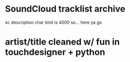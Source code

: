 # SoundCloud tracklist archive

sc description char limit is 4000 so... here ya go

# artist/title cleaned w/ fun in touchdesigner + python
